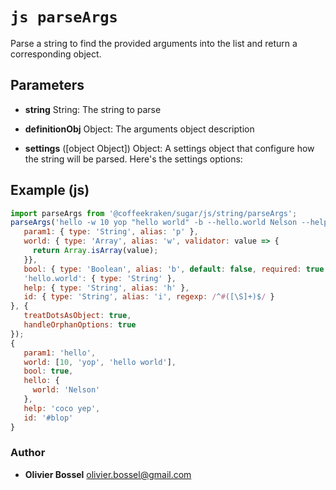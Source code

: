 


<!-- @namespace    sugar.js.cli -->

# ```js parseArgs ```


Parse a string to find the provided arguments into the list and return a corresponding object.

## Parameters

- **string**  String: The string to parse

- **definitionObj**  Object: The arguments object description

- **settings** ([object Object]) Object: A settings object that configure how the string will be parsed. Here's the settings options:



## Example (js)

```js
import parseArgs from '@coffeekraken/sugar/js/string/parseArgs';
parseArgs('hello -w 10 yop "hello world" -b --hello.world Nelson --help "coco yep" #blop', {
   param1: { type: 'String', alias: 'p' },
   world: { type: 'Array', alias: 'w', validator: value => {
     return Array.isArray(value);
   }},
   bool: { type: 'Boolean', alias: 'b', default: false, required: true },
   'hello.world': { type: 'String' },
   help: { type: 'String', alias: 'h' },
   id: { type: 'String', alias: 'i', regexp: /^#([\S]+)$/ }
}, {
   treatDotsAsObject: true,
   handleOrphanOptions: true
});
{
   param1: 'hello',
   world: [10, 'yop', 'hello world'],
   bool: true,
   hello: {
     world: 'Nelson'
   },
   help: 'coco yep',
   id: '#blop'
}
```


### Author
- **Olivier Bossel** <a href="mailto:olivier.bossel@gmail.com">olivier.bossel@gmail.com</a> 



